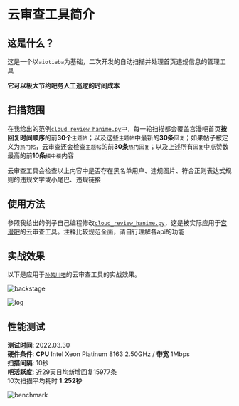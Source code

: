 # 云审查工具简介

## 这是什么？

这是一个以`aiotieba`为基础，二次开发的自动扫描并处理首页违规信息的管理工具

**它可以极大节约吧务人工巡逻的时间成本**

## 扫描范围
在我给出的范例[`cloud_review_hanime.py`](../cloud_review_hanime.py)中，每一轮扫描都会覆盖宫漫吧首页**按回复时间顺序**的前**30个**`主题帖`；以及这些`主题帖`中最新的**30条**`回复`；如果帖子被定义为`热门帖`，云审查还会检查`主题帖`的前**30条**`热门回复`；以及上述所有`回复`中点赞数最高的前**10条**`楼中楼`内容

云审查工具会检查以上内容中是否存在黑名单用户、违规图片、符合正则表达式规则的违规文字或小尾巴、违规链接

## 使用方法

参照我给出的例子自己编程修改[`cloud_review_hanime.py`](../cloud_review_hanime.py)，这是被实际应用于[宫漫吧](https://tieba.baidu.com/f?ie=utf-8&kw=%E5%AE%AB%E6%BC%AB)的云审查工具。注释比较规范全面，请自行理解各api的功能

## 实战效果

以下是应用于[`孙笑川吧`](https://tieba.baidu.com/f?ie=utf-8&kw=%E5%AD%99%E7%AC%91%E5%B7%9D)的云审查工具的实战效果。

![backstage](https://user-images.githubusercontent.com/48282276/165777398-47e00f26-a46f-4b7c-a03e-03092e5d31ba.png)

![log](https://user-images.githubusercontent.com/48282276/165776593-ab5feec4-6529-4702-82e5-1904e9e8630f.png)

## 性能测试
**测试时间**: 2022.03.30<br>
**硬件条件**: **CPU** Intel Xeon Platinum 8163 2.50GHz / **带宽** 1Mbps<br>
**扫描间隔**: 10秒<br>
**吧活跃度**: 近29天日均新增回复15977条<br>
10次扫描平均耗时 **1.252秒**

![benchmark](https://user-images.githubusercontent.com/48282276/160804519-f71a1e8d-5d9a-49a1-aac8-7119b1af5105.png)

